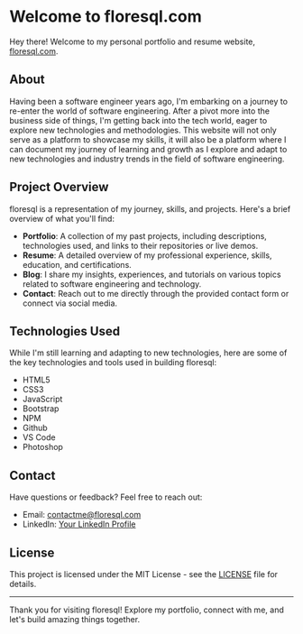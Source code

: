 # Welcome to floresql.com

Hey there! Welcome to my personal portfolio and resume website, [floresql.com](https://floresql.com). 

## About

Having been a software engineer years ago, I'm embarking on a journey to re-enter the world of software engineering. After a pivot more into the business side of things, I'm getting back into the tech world, eager to explore new technologies and methodologies. This website will not only serve as a platform to showcase my skills, it will also be a platform where I can document my journey of learning and growth as I explore and adapt to new technologies and industry trends in the field of software engineering.

## Project Overview

floresql is a representation of my journey, skills, and projects. Here's a brief overview of what you'll find:

- **Portfolio**: A collection of my past projects, including descriptions, technologies used, and links to their repositories or live demos.
- **Resume**: A detailed overview of my professional experience, skills, education, and certifications.
- **Blog**: I share my insights, experiences, and tutorials on various topics related to software engineering and technology.
- **Contact**: Reach out to me directly through the provided contact form or connect via social media.

## Technologies Used

While I'm still learning and adapting to new technologies, here are some of the key technologies and tools used in building floresql:

- HTML5
- CSS3
- JavaScript
- Bootstrap
- NPM
- Github
- VS Code
- Photoshop

## Contact

Have questions or feedback? Feel free to reach out:

- Email: contactme@floresql.com
- LinkedIn: [Your LinkedIn Profile](https://www.linkedin.com/in/floresql/)

## License

This project is licensed under the MIT License - see the [LICENSE](LICENSE) file for details.

---

Thank you for visiting floresql! Explore my portfolio, connect with me, and let's build amazing things together.
